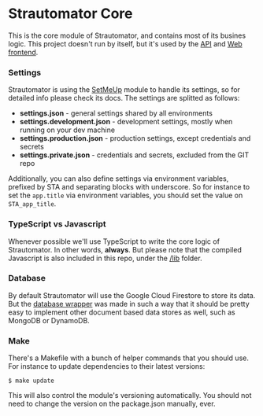 # Strautomator Core

This is the core module of Strautomator, and contains most of its busines logic. This project doesn't run by itself, but it's used by the [API](https://github.com/strautomator/api) and [Web frontend](https://github.com/strautomator/web).

### Settings

Strautomator is using the [SetMeUp](https://github.com/igoramadas/setmeup) module to handle its settings, so for detailed info please check its docs. The settings are splitted as follows:

- **settings.json** - general settings shared by all environments
- **settings.development.json** - development settings, mostly when running on your dev machine
- **settings.production.json** - production settings, except credentials and secrets
- **settings.private.json** - credentials and secrets, excluded from the GIT repo

Additionally, you can also define settings via environment variables, prefixed by STA and separating blocks with underscore. So for instance to set the `app.title` via environment variables, you should set the value on `STA_app_title`.

### TypeScript vs Javascript

Whenever possible we'll use TypeScript to write the core logic of Strautomator. In other words, **always**. But please note that the compiled Javascript is also included in this repo, under the [/lib](https://github.com/strautomator/core/blob/master/lib) folder.

### Database

By default Strautomator will use the Google Cloud Firestore to store its data. But the [database wrapper](https://github.com/strautomator/core/blob/master/src/database/index.ts) was made in such a way that it should be pretty easy to implement other document based data stores as well, such as MongoDB or DynamoDB.

### Make

There's a Makefile with a bunch of helper commands that you should use. For instance to update dependencies to their latest versions:

    $ make update

This will also control the module's versioning automatically. You should not need to change the version on the package.json manually, ever.
